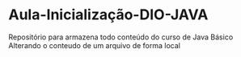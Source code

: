 # Aula-Inicialização-DIO-JAVA
Repositório para armazena todo conteúdo do curso de Java Básico 
Alterando o conteudo de um arquivo de  forma local

